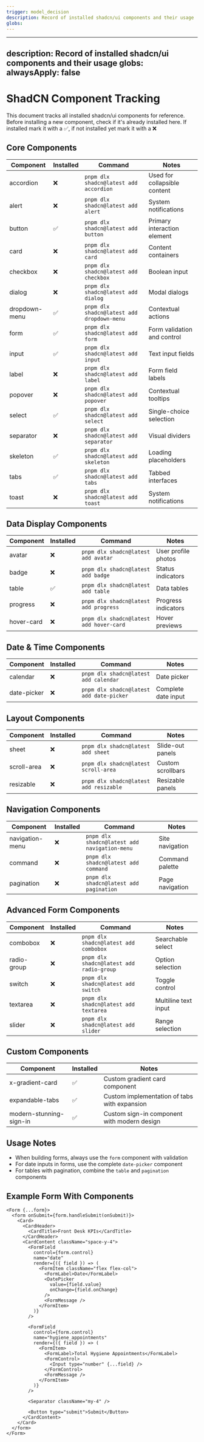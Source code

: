 ```yaml
---
trigger: model_decision
description: Record of installed shadcn/ui components and their usage
globs: 
---
```

---
description: Record of installed shadcn/ui components and their usage
globs: 
alwaysApply: false
---

# ShadCN Component Tracking

This document tracks all installed shadcn/ui components for reference. Before installing a new component, check if it's already installed here.
If installed mark it with a ✅, if not installed yet mark it with a ❌

## Core Components

| Component       | Installed | Command | Notes |
|-----------------|-----------|---------|-------|
| accordion       | ❌        | `pnpm dlx shadcn@latest add accordion` | Used for collapsible content |
| alert           | ❌        | `pnpm dlx shadcn@latest add alert` | System notifications |
| button          | ✅        | `pnpm dlx shadcn@latest add button` | Primary interaction element |
| card            | ❌        | `pnpm dlx shadcn@latest add card` | Content containers |
| checkbox        | ❌        | `pnpm dlx shadcn@latest add checkbox` | Boolean input |
| dialog          | ❌        | `pnpm dlx shadcn@latest add dialog` | Modal dialogs |
| dropdown-menu   | ✅        | `pnpm dlx shadcn@latest add dropdown-menu` | Contextual actions |
| form            | ✅        | `pnpm dlx shadcn@latest add form` | Form validation and control |
| input           | ✅        | `pnpm dlx shadcn@latest add input` | Text input fields |
| label           | ❌        | `pnpm dlx shadcn@latest add label` | Form field labels |
| popover         | ❌        | `pnpm dlx shadcn@latest add popover` | Contextual tooltips |
| select          | ✅        | `pnpm dlx shadcn@latest add select` | Single-choice selection |
| separator       | ❌        | `pnpm dlx shadcn@latest add separator` | Visual dividers |
| skeleton        | ✅        | `pnpm dlx shadcn@latest add skeleton` | Loading placeholders |
| tabs            | ✅        | `pnpm dlx shadcn@latest add tabs` | Tabbed interfaces |
| toast           | ❌        | `pnpm dlx shadcn@latest add toast` | System notifications |

## Data Display Components

| Component       | Installed | Command | Notes |
|-----------------|-----------|---------|-------|
| avatar          | ❌        | `pnpm dlx shadcn@latest add avatar` | User profile photos |
| badge           | ❌        | `pnpm dlx shadcn@latest add badge` | Status indicators |
| table           | ✅        | `pnpm dlx shadcn@latest add table` | Data tables |
| progress        | ❌        | `pnpm dlx shadcn@latest add progress` | Progress indicators |
| hover-card      | ❌        | `pnpm dlx shadcn@latest add hover-card` | Hover previews |

## Date & Time Components

| Component       | Installed | Command | Notes |
|-----------------|-----------|---------|-------|
| calendar        | ❌        | `pnpm dlx shadcn@latest add calendar` | Date picker |
| date-picker     | ❌        | `pnpm dlx shadcn@latest add date-picker` | Complete date input |

## Layout Components

| Component       | Installed | Command | Notes |
|-----------------|-----------|---------|-------|
| sheet           | ❌        | `pnpm dlx shadcn@latest add sheet` | Slide-out panels |
| scroll-area     | ❌        | `pnpm dlx shadcn@latest scroll-area` | Custom scrollbars |
| resizable       | ❌        | `pnpm dlx shadcn@latest add resizable` | Resizable panels |

## Navigation Components

| Component       | Installed | Command | Notes |
|-----------------|-----------|---------|-------|
| navigation-menu | ❌        | `pnpm dlx shadcn@latest add navigation-menu` | Site navigation |
| command         | ❌        | `pnpm dlx shadcn@latest add command` | Command palette |
| pagination      | ❌        | `pnpm dlx shadcn@latest add pagination` | Page navigation |

## Advanced Form Components

| Component       | Installed | Command | Notes |
|-----------------|-----------|---------|-------|
| combobox        | ❌        | `pnpm dlx shadcn@latest add combobox` | Searchable select |
| radio-group     | ❌        | `pnpm dlx shadcn@latest add radio-group` | Option selection |
| switch          | ❌        | `pnpm dlx shadcn@latest add switch` | Toggle control |
| textarea        | ❌        | `pnpm dlx shadcn@latest add textarea` | Multiline text input |
| slider          | ❌        | `pnpm dlx shadcn@latest add slider` | Range selection |

## Custom Components

| Component            | Installed | Notes |
|----------------------|-----------|-------|
| x-gradient-card      | ✅        | Custom gradient card component |
| expandable-tabs      | ✅        | Custom implementation of tabs with expansion |
| modern-stunning-sign-in | ✅     | Custom sign-in component with modern design |

## Usage Notes

- When building forms, always use the `form` component with validation
- For date inputs in forms, use the complete `date-picker` component
- For tables with pagination, combine the `table` and `pagination` components

## Example Form With Components

```tsx
<Form {...form}>
  <form onSubmit={form.handleSubmit(onSubmit)}>
    <Card>
      <CardHeader>
        <CardTitle>Front Desk KPIs</CardTitle>
      </CardHeader>
      <CardContent className="space-y-4">
        <FormField
          control={form.control}
          name="date"
          render={({ field }) => (
            <FormItem className="flex flex-col">
              <FormLabel>Date</FormLabel>
              <DatePicker
                value={field.value}
                onChange={field.onChange}
              />
              <FormMessage />
            </FormItem>
          )}
        />
        
        <FormField
          control={form.control}
          name="hygiene_appointments"
          render={({ field }) => (
            <FormItem>
              <FormLabel>Total Hygiene Appointments</FormLabel>
              <FormControl>
                <Input type="number" {...field} />
              </FormControl>
              <FormMessage />
            </FormItem>
          )}
        />
        
        <Separator className="my-4" />
        
        <Button type="submit">Submit</Button>
      </CardContent>
    </Card>
  </form>
</Form>
```